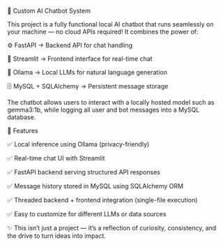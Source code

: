 🧠 Custom AI Chatbot System

This project is a fully functional local AI chatbot that runs seamlessly on your machine — no cloud APIs required!
It combines the power of:

⚙️ FastAPI → Backend API for chat handling

💬 Streamlit → Frontend interface for real-time chat

🧠 Ollama → Local LLMs for natural language generation

🗄️ MySQL + SQLAlchemy → Persistent message storage

The chatbot allows users to interact with a locally hosted model such as gemma3:1b, while logging all user and bot messages into a MySQL database.

🧩 Features

✅ Local inference using Ollama (privacy-friendly)

✅ Real-time chat UI with Streamlit

✅ FastAPI backend serving structured API responses

✅ Message history stored in MySQL using SQLAlchemy ORM

✅ Threaded backend + frontend integration (single-file execution)

✅ Easy to customize for different LLMs or data sources



✨ This isn’t just a project — it’s a reflection of curiosity, consistency, and the drive to turn ideas into impact.
